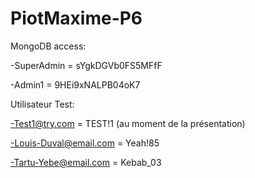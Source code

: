 # PiotMaxime-P6

MongoDB access:

-SuperAdmin = sYgkDGVb0FS5MFfF

-Admin1 = 9HEi9xNALPB04oK7

Utilisateur Test: 

-Test1@try.com = TEST!1  (au moment de la présentation)

-Louis-Duval@email.com = Yeah!85

-Tartu-Yebe@email.com = Kebab_03